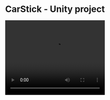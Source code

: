 # CarStick - Unity project

<video width="320" height="240" controls>
  <source src="Videos/demo.mp4" type="video/mp4">
</video>

